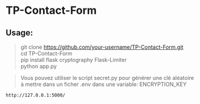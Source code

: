 # TP-Contact-Form

## Usage:

>   git clone https://github.com/your-username/TP-Contact-Form.git \
cd TP-Contact-Form \
pip install flask cryptography Flask-Limiter \
python app.py

> Vous pouvez utiliser le script secret.py pour générer une clé aléatoire à mettre dans un ficher .env dans une variable:
> ENCRYPTION_KEY

```http://127.0.0.1:5000/```